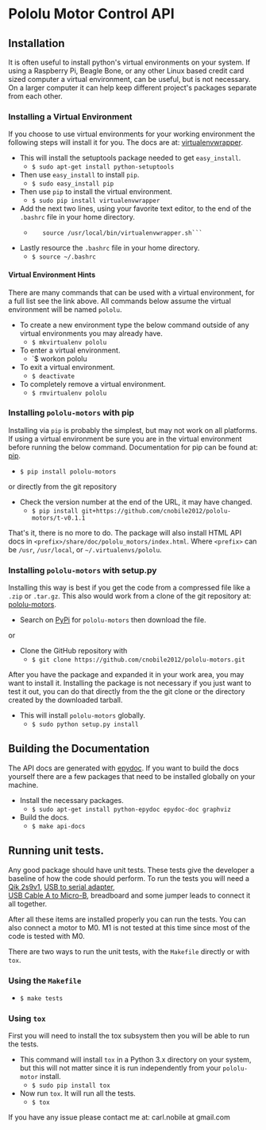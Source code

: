 # Pololu Motor Control API

## Installation

It is often useful to install python's virtual environments on your system. 
If using a Raspberry Pi, Beagle Bone, or any other Linux based credit card
sized computer a virtual environment, can be useful, but is not necessary. On 
a larger computer it can help keep different project's packages separate from 
each other.

### Installing a Virtual Environment

If you choose to use virtual environments for your working environment the 
following steps will install it for you. The docs are at: 
[virtualenvwrapper](https://virtualenvwrapper.readthedocs.org/en/latest/).

  * This will install the setuptools package needed to get `easy_install`.
    * `$ sudo apt-get install python-setuptools`
  * Then use `easy_install` to install `pip`.
    * `$ sudo easy_install pip`
  * Then use `pip` to install the virtual environment.
    * `$ sudo pip install virtualenvwrapper`
  * Add the next two lines, using your favorite text editor, to the end of the
    `.bashrc` file in your home directory. 
    * ```# Setup the Python virtual environment.
         source /usr/local/bin/virtualenvwrapper.sh```
  * Lastly resource the `.bashrc` file in your home directory.
    * `$ source ~/.bashrc`

#### Virtual Environment Hints

There are many commands that can be used with a virtual environment, for a 
full list see the link above. All commands below assume the virtual 
environment will be named `pololu`.

  * To create a new environment type the below command outside of any virtual 
    environments you may already have.
    * `$ mkvirtualenv pololu`
  * To enter a virtual environment.
    * `$ workon pololu
  * To exit a virtual environment.
    * `$ deactivate`
  * To completely remove a virtual environment.
    * `$ rmvirtualenv pololu`

### Installing `pololu-motors` with pip

Installing via `pip` is probably the simplest, but may not work on all 
platforms. If using a virtual environment be sure you are in the virtual 
environment before running the below command. Documentation for pip can be
found at: [pip](https://pip.pypa.io/en/latest/).

  * `$ pip install pololu-motors`

or directly from the git repository

  * Check the version number at the end of the URL, it may have changed.
    * `$ pip install git+https://github.com/cnobile2012/pololu-motors/t-v0.1.1`

That's it, there is no more to do. The package will also install HTML API docs 
in `<prefix>/share/doc/pololu_motors/index.html`. Where `<prefix>` can be 
`/usr`, `/usr/local`, or `~/.virtualenvs/pololu`.

### Installing `pololu-motors` with setup.py

Installing this way is best if you get the code from a compressed file like a 
`.zip` or `.tar.gz`. This also would work from a clone of the git repository 
at: [pololu-motors](https://github.com/cnobile2012/pololu-motors).

  * Search on [PyPi](https://pypi.python.org/) for `pololu-motors` then 
    download the file.

or

  * Clone the GitHub repository with 
    * `$ git clone https://github.com/cnobile2012/pololu-motors.git`

After you have the package and expanded it in your work area, you may want to 
install it. Installing the package is not necessary if you just want to test 
it out, you can do that directly from the the git clone or the directory 
created by the downloaded tarball.

  * This will install `pololu-motors` globally.
    * `$ sudo python setup.py install`

## Building the Documentation

The API docs are generated with [epydoc](http://epydoc.sourceforge.net/). If 
you want to build the docs yourself there are a few packages that need to be 
installed globally on your machine.

  * Install the necessary packages.
    * `$ sudo apt-get install python-epydoc epydoc-doc graphviz`
  * Build the docs.
    * `$ make api-docs`

## Running unit tests.

Any good package should have unit tests. These tests give the developer a 
baseline of how the code should perform. To run the tests you will need a
[Qik 2s9v1](https://www.pololu.com/product/1110), 
[USB to serial adapter](https://www.pololu.com/product/1308),  
[USB Cable A to Micro-B](https://www.pololu.com/product/1938), 
breadboard and some jumper leads to connect it all together.

After all these items are installed properly you can run the tests. You can 
also connect a motor to M0. M1 is not tested at this time since most of the 
code is tested with M0.

There are two ways to run the unit tests, with the `Makefile` directly or 
with `tox`.

### Using the `Makefile`

  * `$ make tests`

### Using `tox`

First you will need to install the tox subsystem then you will be able to run 
the tests.

  * This command will install `tox` in a Python 3.x directory on your system, 
    but this will not matter since it is run independently from your 
    `pololu-motor` install.
    * `$ sudo pip install tox`
  * Now run `tox`. It will run all the tests.
    * `$ tox`

If you have any issue please contact me at: carl.nobile at gmail.com
